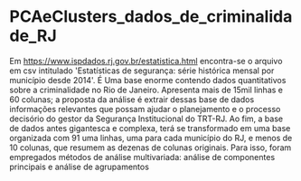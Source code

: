 # PCAeClusters_dados_de_criminalidade_RJ
Em https://www.ispdados.rj.gov.br/estatistica.html encontra-se o arquivo em csv intitulado 'Estatísticas de segurança: série histórica mensal por município desde 2014'. É Uma base enorme contendo dados quantitativos sobre a criminalidade no Rio de Janeiro. Apresenta mais de 15mil linhas e 60 colunas; a proposta da análise é extrair dessas base de dados informações relevantes que possam ajudar o planejamento e o processo decisório do gestor da Segurança Institucional do TRT-RJ. Ao fim, a base de dados antes gigantesca e complexa, terá se transformado em uma base organizada com 91 uma linhas, uma para cada município do RJ, e menos de 10 colunas, que resumem as dezenas de colunas originais. Para isso, foram empregados métodos de análise multivariada: análise de componentes principais e análise de agrupamentos
